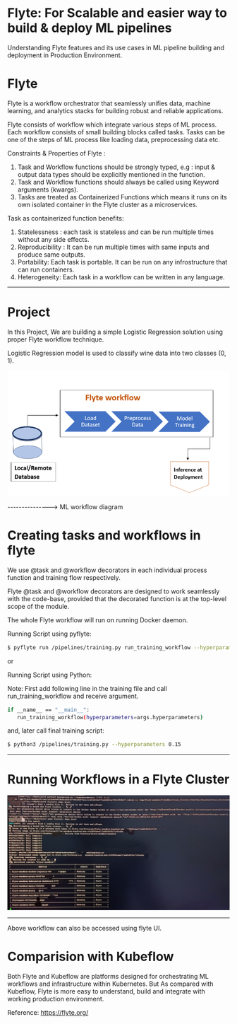 # Flyte: For Scalable and easier way to build & deploy ML pipelines
Understanding Flyte features and its use cases in ML pipeline building and deployment in Production Environment.

# Flyte
Flyte is a workflow orchestrator that seamlessly unifies data, machine learning, and analytics stacks for building robust and reliable applications.

Flyte consists of workflow which integrate various steps of ML process. Each workflow consists of small building blocks called tasks.
Tasks can be one of the steps of ML process like loading data, preprocessing data etc.

Constraints & Properties of Flyte :
1. Task and Workflow functions should be strongly typed, e.g : input & output data types should be explicitly mentioned in the function.
2. Task and Workflow functions should always be called using Keyword arguments (kwargs).
3. Tasks are treated as Containerized Functions which means it runs on its own isolated container in the Flyte cluster as a microservices.

Task as containerized function benefits:
1. Statelessness : each task is stateless and can be run multiple times without any side effects.
2. Reproducibility : It can be run multiple times with same inputs and produce same outputs.
3. Portability: Each task is portable. It can be run on any infrostructure that can run containers.
4. Heterogeneity: Each task in a workflow can be written in any language.

*******************************************
# Project
In this Project, We are building a simple Logistic Regression solution using proper Flyte workflow technique.

Logistic Regression model is used to classify wine data into two classes (0, 1).

![](https://github.com/joshir199/Flyte-For-scalable-way-to-build-deploy-ML-pipelines/blob/main/images/training_workflow_diagram.png)

---------------> ML workflow diagram


# Creating tasks and workflows in flyte
We use @task and @workflow decorators in each individual process function and training flow respectively.
 
Flyte @task and @workflow decorators are designed to work seamlessly with the code-base, provided that the decorated function is at the top-level scope of the module.

The whole Flyte workflow will run on running Docker daemon.

Running Script using pyflyte:
```bash
$ pyflyte run /pipelines/training.py run_training_workflow --hyperparameters '{"C": 0.15}'
```

or

Running Script using Python:

Note: First add following line in the training file and call run_training_workflow and receive argument.
```bash
if __name__ == "__main__":
   run_training_workflow(hyperparameters=args.hyperparameters)
```
and, later call final training script:
```bash
$ python3 /pipelines/training.py --hyperparameters 0.15
```
***********************************************
# Running Workflows in a Flyte Cluster

![](https://github.com/joshir199/Flyte-For-scalable-way-to-build-deploy-ML-pipelines/blob/main/images/running%20instances%20of%20flyte.jpg)

**************************************************
Above workflow can also be accessed using flyte UI.

# Comparision with Kubeflow
Both Flyte and Kubeflow are platforms designed for orchestrating ML workflows and infrastructure within Kubernetes.
But As compared with Kubeflow, Flyte is more easy to understand, build and integrate with working production environment.

Reference: https://flyte.org/


